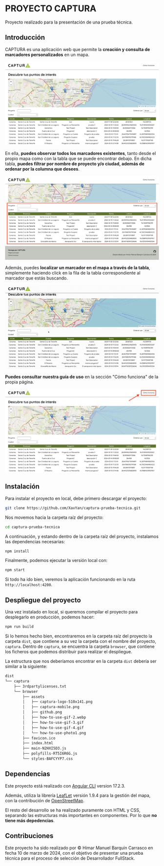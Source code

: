 # PROYECTO CAPTURA

Proyecto realizado para la presentación de una prueba técnica.

## Introducción

CAPTURA es una aplicación web que permite la **creación y consulta de marcadores personalizados** en un mapa.

![Presentación de la aplicación web CAPTURA](./src/assets/readme-introduction.png)

En ella, **puedes observar todos los marcadores existentes**, tanto desde el propio mapa como con la tabla que se puede encontrar debajo. En dicha tabla, **puedes filtrar por nombre de proyecto y/o ciudad, además de ordenar por la columna que desees**.

![Presentación de la tabla de marcadores](./src/assets/readme-marker-table.png)

Además, puedes **localizar un marcador en el mapa a través de la tabla**, simplemente haciendo click en la fila de la tabla correspondiente al marcador que estás buscando.

![Haciendo click en la fila de un marcador para localizarlo en el mapa](./src/assets/how-to-use-gif-3.gif)

**Puedes consultar nuestra guía de uso** en la sección "Cómo funciona" de la propia página.

![Puedes consultar nuestro manual de uso en la sección "Cómo funciona" de la propia plataforma](./src/assets/readme-how-to-use-location.png)

## Instalación

Para instalar el proyecto en local, debe primero descargar el proyecto:

```bash
git clone https://github.com/XavYan/captura-prueba-tecnica.git
```

Nos movemos hacia la carpeta raíz del proyecto:

```bash
cd captura-prueba-tecnica
```

A continuación, y estando dentro de la carpeta raíz del proyecto, instalamos las dependencias necesarias:

```bash
npm install
```

Finalmente, podemos ejecutar la versión local con:

```bash
npm start
```

Si todo ha ido bien, veremos la aplicación funcionando en la ruta `http://localhost:4200`.

## Despliegue del proyecto

Una vez instalado en local, si queremos compilar el proyecto para desplegarlo en producción, podemos hacer:

```bash
npm run build
```

Si lo hemos hecho bien, encontraremos en la carpeta raíz del proyecto la carpeta `dist`, que contiene a su vez la carpeta con el nombre del proyecto, `captura`. Dentro de `captura`, se encuentra la carpeta `browser`, que contiene los ficheros que podemos distribuir para realizar el despliegue.

La estructura que nos deberíamos encontrar en la carpeta `dist` debería ser similar a la siguiente:

```bash
dist
└── captura
    ├── 3rdpartylicenses.txt
    └── browser
        ├── assets
        │   ├── captura-logo-510x141.png
        │   ├── captura-mobile.png
        │   ├── github.png
        │   ├── how-to-use-gif-2.webp
        │   ├── how-to-use-gif-3.gif
        │   ├── how-to-use-gif-4.gif
        │   └── how-to-use-photo1.png
        ├── favicon.ico
        ├── index.html
        ├── main-N2HXI5D3.js
        ├── polyfills-RT5I6R6G.js
        └── styles-BAFCYYP7.css
```

## Dependencias

Este proyecto está realizado con [Angular CLI](https://github.com/angular/angular-cli) version 17.2.3.

Además, utiliza la librería [LeafLet](https://leafletjs.com/) versión 1.9.4 para la gestión del mapa, con la contribución de [OpenStreetMap](https://www.openstreetmap.org/copyright).

El resto del desarrollo se ha realizado puramente con HTML y CSS, separando las estructuras más importantes en componentes. Por lo que **no tiene más depedencias**.

## Contribuciones

Este proyecto ha sido realizado por &copy; Himar Manuel Barquín Carrasco en fecha 10 de marzo de 2024, con el objetivo de presentar una prueba técnica para el proceso de selección de Desarrollador FullStack.
